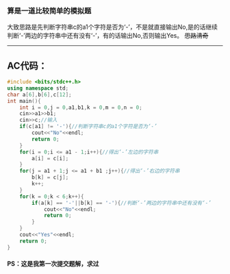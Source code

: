 ### 算是一道比较简单的模拟题
大致思路是先判断字符串c的a1个字符是否为‘-’，不是就直接输出No,是的话继续判断‘-’两边的字符串中还有没有‘-’，有的话输出No,否则输出Yes。
~~思路清奇~~

------------

## AC代码：
```cpp
#include <bits/stdc++.h>
using namespace std;
char a[6],b[6],c[12];
int main(){
	int i = 0,j = 0,a1,b1,k = 0,m = 0,n = 0;
	cin>>a1>>b1;
	cin>>c;//输入
	if(c[a1] != '-'){//判断字符串c的a1个字符是否为‘-’
		cout<<"No"<<endl;
		return 0;
	}
	for(i = 0;i <= a1 - 1;i++){//得出‘-’左边的字符串
		a[i] = c[i];
	} 
	for(j = a1 + 1;j <= a1 + b1 ;j++){//得出‘-’右边的字符串
		b[k] = c[j];
		k++;
	}
	for(k = 0;k < 6;k++){
		if(a[k] == '-'||b[k] == '-'){//判断‘-’两边的字符串中还有没有‘-’
			cout<<"No"<<endl;
			return 0;
		}
	}
	cout<<"Yes"<<endl;
	return 0;
}

```
#### PS：这是我第一次提交题解，求过